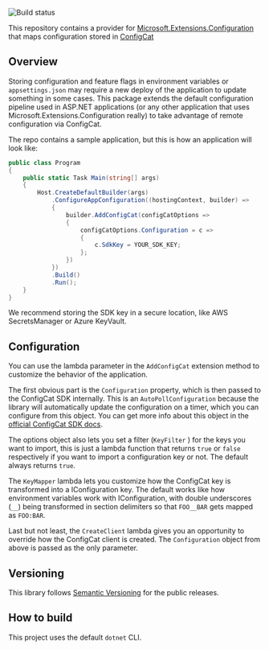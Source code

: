 ![Build status](https://github.com/musement/configcat-configuration-provider/actions/workflow/ci.yml/badge.svg)

This repository contains a provider for [Microsoft.Extensions.Configuration](https://www.nuget.org/packages/Microsoft.Extensions.Configuration/) that maps configuration stored in [ConfigCat](https://configcat.com/)

## Overview

Storing configuration and feature flags in environment variables or 
`appsettings.json` may require a new deploy of the application to update
something in some cases. This package extends the default configuration
pipeline used in ASP.NET applications (or any other application that uses
Microsoft.Extensions.Configuration really) to take advantage of remote
configuration via ConfigCat.

The repo contains a sample application, but this is how an application will
look like:

```csharp
public class Program
{
    public static Task Main(string[] args)
    {
        Host.CreateDefaultBuilder(args)
            .ConfigureAppConfiguration((hostingContext, builder) =>
            {
                builder.AddConfigCat(configCatOptions =>
                {
                    configCatOptions.Configuration = c =>
                    {
                        c.SdkKey = YOUR_SDK_KEY;
                    };
                })
            })
            .Build()
            .Run();
    }
}
```

We recommend storing the SDK key in a secure location, like AWS SecretsManager
or Azure KeyVault.

## Configuration

You can use the lambda parameter in the `AddConfigCat` extension method to
customize the behavior of the application.

The first obvious part is the `Configuration` property, which is then passed
to the ConfigCat SDK internally. This is an `AutoPollConfiguration` because
the library will automatically update the configuration on a timer, which you
can configure from this object. You can get more info about this object in the
[official ConfigCat SDK docs](https://github.com/configcat/.net-sdk/).

The options object also lets you set a filter (`KeyFilter` ) for the keys you 
want to import, this is just a lambda function that returns `true` or `false` 
respectively if you want to import a configuration key or not. 
The default always returns `true`.

The `KeyMapper` lambda lets you customize how the ConfigCat key is transformed
into a IConfiguration key. The default works like how environment variables
work with IConfiguration, with double underscores (`__`) being transformed in
section delimiters so that `FOO__BAR` gets mapped as `FOO:BAR`.

Last but not least, the `CreateClient` lambda gives you an opportunity to
override how the ConfigCat client is created.
The `Configuration` object from above is passed as the only parameter.

## Versioning

This library follows [Semantic Versioning](http://semver.org/spec/v2.0.0.html)
for the public releases.

## How to build

This project uses the default `dotnet` CLI.
